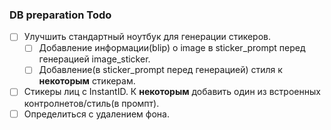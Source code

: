 ### DB preparation Todo

- [ ] Улучшить стандартный ноутбук для генерации стикеров.
  - [ ] Добавление информации(blip) о image в sticker_prompt перед генерацией image_sticker.
  - [ ] Добавление(в sticker_prompt перед генерацией) стиля к **некоторым** стикерам.
- [ ] Стикеры лиц с InstantID. К **некоторым** добавить один из встроенных контролнетов/стиль(в промпт).
- [ ] Определиться с удалением фона.
